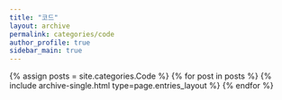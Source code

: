 ```yaml
---
title: "코드"
layout: archive
permalink: categories/code
author_profile: true
sidebar_main: true
---
```



{% assign posts = site.categories.Code %}
{% for post in posts %} {% include archive-single.html type=page.entries_layout %} {% endfor %}